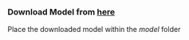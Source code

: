 ### Download Model from [here](https://drive.google.com/file/d/1vE8o9Kw9LMDQ4NCJaKXkJ-QBUoMSgV2c/view?usp=sharing)
Place the downloaded model within the *model* folder
